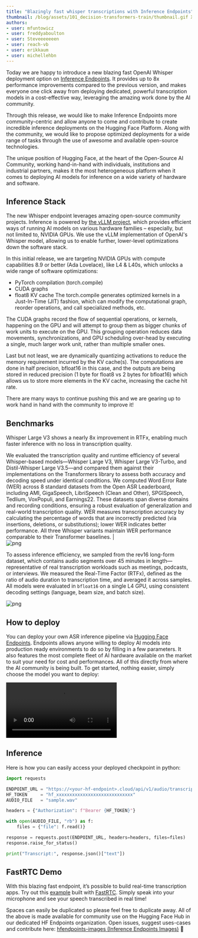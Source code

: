 ```yaml
---
title: "Blazingly fast whisper transcriptions with Inference Endpoints" 
thumbnail: /blog/assets/101_decision-transformers-train/thumbnail.gif XXX to change
authors:
- user: mfuntowicz
- user: freddyaboulton
- user: Steveeeeeeen
- user: reach-vb
- user: erikkaum
- user: michellehbn
---
```


Today we are happy to introduce a new blazing fast OpenAI Whisper deployment option on [Inference Endpoints](https://endpoints.huggingface.co). It provides up to 8x performance improvements compared to the previous version, and makes everyone one click away from deploying dedicated, powerful transcription models in a cost-effective way, leveraging the amazing work done by the AI community.


Through this release, we would like to make Inference Endpoints more community-centric and allow anyone to come and contribute to create incredible inference deployments on the Hugging Face Platform. Along with the community, we would like to propose optimized deployments for a wide range of tasks through the use of awesome and available open-source technologies.

The unique position of Hugging Face, at the heart of the Open-Source AI Community, working hand-in-hand with individuals, institutions and industrial partners, makes it the most heterogeneous platform when it comes to deploying AI models for inference on a wide variety of hardware and software.

## Inference Stack

The new Whisper endpoint leverages amazing open-source community projects. Inference is powered by [the vLLM project](https://github.com/vllm-project/vllm), which provides efficient ways of running AI models on various hardware families – especially, but not limited to, NVIDIA GPUs. We use the vLLM implementation of OpenAI's Whisper model, allowing us to enable further, lower-level optimizations down the software stack. 

In this initial release, we are targeting NVIDIA GPUs with compute capabilities 8.9 or better (Ada Lovelace), like L4 & L40s, which unlocks a wide range of software optimizations:
- PyTorch compilation (torch.compile)
- CUDA graphs
- float8 KV cache
The torch.compile generates optimized kernels in a Just-In-Time (JIT) fashion, which can modify the computational graph, reorder operations, and call specialized methods, etc. 

The CUDA graphs record the flow of sequential operations, or kernels, happening on the GPU and will attempt to group them as bigger chunks of work units to execute on the GPU. This grouping operation reduces data movements, synchronizations, and GPU scheduling over-head by executing a single, much larger work unit, rather than multiple smaller ones.

Last but not least, we are dynamically quantizing activations to reduce the memory requirement incurred by the KV cache(s). The computations are done in half precision, bfloat16 in this case, and the outputs are being stored in reduced precision (1 byte for float8 vs 2 bytes for bfloat16) which allows us to store more elements in the KV cache, increasing the cache hit rate.

There are many ways to continue pushing this and we are gearing up to work hand in hand with the community to improve it!

## Benchmarks

Whisper Large V3 shows a nearly 8x improvement in RTFx, enabling much faster inference with no loss in transcription quality.

We evaluated the transcription quality and runtime efficiency of several Whisper-based models—Whisper Large V3, Whisper Large V3-Turbo, and Distil-Whisper Large V3.5—and compared them against their implementations on the Transformers library to assess both accuracy and decoding speed under identical conditions.
We computed Word Error Rate (WER) across 8 standard datasets from the Open ASR Leaderboard, including AMI, GigaSpeech, LibriSpeech (Clean and Other), SPGISpeech, Tedlium, VoxPopuli, and Earnings22. These datasets span diverse domains and recording conditions, ensuring a robust evaluation of generalization and real-world transcription quality. WER measures transcription accuracy by calculating the percentage of words that are incorrectly predicted (via insertions, deletions, or substitutions); lower WER indicates better performance. All three Whisper variants maintain WER performance comparable to their Transformer baselines.
|<img src="https://huggingface.co/datasets/huggingface/documentation-images/resolve/main/endpoints/fast-whisper-endpoints-bench-1.png" alt="png" style="display: block; margin-left: auto; margin-right: auto;">

To assess inference efficiency, we sampled from the rev16 long-form dataset, which contains audio segments over 45 minutes in length—representative of real transcription workloads such as meetings, podcasts, or interviews. We measured the Real-Time Factor (RTFx), defined as the ratio of audio duration to transcription time, and averaged it across samples. All models were evaluated in `bfloat16` on a single L4 GPU, using consistent decoding settings (language, beam size, and batch size).

<img src="https://huggingface.co/datasets/huggingface/documentation-images/resolve/main/endpoints/fast-whisper-endpoints-bench-2.png" alt="png" style="display: block; margin-left: auto; margin-right: auto;">

## How to deploy

You can deploy your own ASR inference pipeline via [Hugging Face Endpoints](https://endpoints.huggingface.co/catalog?task=automatic-speech-recognition). Endpoints allows anyone willing to deploy AI models into production ready environments to do so by filling in a few parameters.
It also features the most complete fleet of AI hardware available on the market to suit your need for cost and performances. 
All of this directly from where the AI community is being built.
To get started, nothing easier, simply choose the model you want to deploy: 

<video src="https://huggingface.co/datasets/huggingface/documentation-images/resolve/main/endpoints/fast-whisper-endpoints-deploy-flow.mp4" autoplay controls /></video>


## Inference

Here is how you can easily access your deployed checkpoint in python:

``` python
import requests

ENDPOINT_URL = "https://<your‑hf‑endpoint>.cloud/api/v1/audio/transcriptions"  # 🌐 replace with your URL endpoint
HF_TOKEN     = "hf_xxxxxxxxxxxxxxxxxxxxxxxxxxxxx"                              # 🔑 replace with your HF token
AUDIO_FILE   = "sample.wav"                                                    # 🔊 path to your local audio file

headers = {"Authorization": f"Bearer {HF_TOKEN}"}

with open(AUDIO_FILE, "rb") as f:
    files = {"file": f.read()}

response = requests.post(ENDPOINT_URL, headers=headers, files=files)
response.raise_for_status()

print("Transcript:", response.json()["text"])
```
## FastRTC Demo

With this blazing fast endpoint, it’s possible to build real-time transcription apps. Try out this [example](https://huggingface.co/spaces/freddyaboulton/really-fast-whisper) built with [FastRTC](https://fastrtc.org). Simply speak into your microphone and see your speech transcribed in real time!

<script
	type="module"
	src="https://gradio.s3-us-west-2.amazonaws.com/4.36.1/gradio.js"
></script>

<gradio-app theme_mode="light" space="freddyaboulton/really-fast-whisper"></gradio-app>


Spaces can easily be duplicated so please feel free to duplicate away. All of the above is made available for community use on the Hugging Face Hub in our dedicated HF Endpoints organization. Open issues, suggest uses-cases and contribute here:  [hfendpoints-images (Inference Endpoints Images)](https://huggingface.co/hfendpoints-images) 🚀

